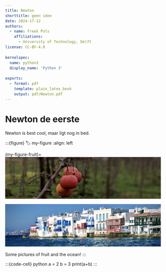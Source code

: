 ```yaml
---
title: Newton
shorttitle: geen idee
date: 2024-17-12
authors:
  - name: Freek Pols
    affiliations:
      - University of Technology, Delft
license: CC-BY-4.0

kernelspec:
  name: python3
  display_name: 'Python 3'

exports:
  - format: pdf
    template: plain_latex_book
    output: pdf/Newton.pdf
---
```

# Newton de eerste

Newton is best cool, maar ligt nog in bed.

:::{figure}
:label: my-figure
:align: left

(my-figure-fruit)=
![Here is some fruit 🍏](https://github.com/rowanc1/pics/blob/main/apples-wide.png?raw=true)

![My vacation pics! 🏝](https://github.com/rowanc1/pics/blob/main/ocean-wide.png?raw=true)

Some pictures of fruit and the ocean!
:::

:::{code-cell} python
a = 2
b = 3
print(a+b)
:::